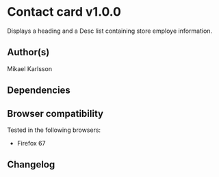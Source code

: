 # Contact card v1.0.0

Displays a heading and a Desc list containing store employe information.

## Author(s)

Mikael Karlsson

## Dependencies



## Browser compatibility

Tested in the following browsers:

- Firefox 67

## Changelog

